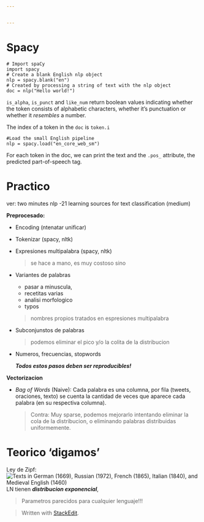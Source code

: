```yaml
---


---
```


<h1 id="spacy">Spacy</h1>
<pre class=" language-python"><code class="prism  language-python"><span class="token comment"># Import spaCy</span>
<span class="token keyword">import</span> spacy
<span class="token comment"># Create a blank English nlp object</span>
nlp <span class="token operator">=</span> spacy<span class="token punctuation">.</span>blank<span class="token punctuation">(</span><span class="token string">"en"</span><span class="token punctuation">)</span>
<span class="token comment"># Created by processing a string of text with the nlp object </span>
doc <span class="token operator">=</span> nlp<span class="token punctuation">(</span><span class="token string">"Hello world!"</span><span class="token punctuation">)</span>
</code></pre>
<p><code>is_alpha</code>, <code>is_punct</code> and <code>like_num</code> return boolean values indicating whether the token consists of alphabetic characters, whether it’s punctuation or whether it <em>resembles</em> a number.</p>
<p>The index of a token in the <code>doc</code> is <code>token.i</code></p>
<pre class=" language-python"><code class="prism  language-python"><span class="token comment">#Load the small English pipeline </span>
nlp <span class="token operator">=</span> spacy<span class="token punctuation">.</span>load<span class="token punctuation">(</span><span class="token string">"en_core_web_sm"</span><span class="token punctuation">)</span>
</code></pre>
<p>For each token in the doc, we can print the text and the <code>.pos_</code> attribute, the predicted part-of-speech tag.</p>
<h1 id="practico">Practico</h1>
<p>ver: two minutes nlp -21 learning sources for text classification (medium)</p>
<p><strong>Preprocesado:</strong></p>
<ul>
<li>
<p>Encoding (ntenatar unificar)</p>
</li>
<li>
<p>Tokenizar (spacy, nltk)</p>
</li>
<li>
<p>Expresiones multipalabra (spacy, nltk)</p>
<blockquote>
<p>se hace a mano, es muy costoso sino</p>
</blockquote>
</li>
<li>
<p>Variantes de palabras</p>
<ul>
<li>pasar a minuscula,</li>
<li>recetitas varias</li>
<li>analisi morfologico</li>
<li>typos</li>
</ul>
<blockquote>
<p>nombres propios tratados en espresiones multipalabra</p>
</blockquote>
</li>
<li>
<p>Subconjunstos de palabras</p>
<blockquote>
<p>podemos eliminar el pico y/o la colita de la distribucion</p>
</blockquote>
</li>
<li>
<p>Numeros, frecuencias, stopwords</p>
<p><em><strong>Todos estos pasos deben ser reproducibles!</strong></em></p>
</li>
</ul>
<p><strong>Vectorizacion</strong></p>
<ul>
<li><em>Bag of Words</em> (Naive): Cada palabra es una columna, por fila (tweets, oraciones, texto) se cuenta la cantidad de veces que aparece cada palabra (en su respectiva columna).
<blockquote>
<p>Contra: Muy sparse, podemos mejorarlo intentando eliminar la cola de la distribucion,  o eliminando palabras distribuidas uniformemente.</p>
</blockquote>
</li>
</ul>
<h1 id="teorico-digamos">Teorico ‘digamos’</h1>
<p>Ley de Zipf:<br>
<img src="https://upload.wikimedia.org/wikipedia/commons/thumb/e/e6/Zipf-euro-4_German%2C_Russian%2C_French%2C_Italian%2C_Medieval_English.svg/800px-Zipf-euro-4_German%2C_Russian%2C_French%2C_Italian%2C_Medieval_English.svg.png" alt="Texts in German (1669), Russian (1972), French (1865), Italian (1840), and Medieval English (1460)"><br>
LN tienen <em><strong>distribucion exponencial</strong></em>,</p>
<blockquote>
<p>Parametros parecidos para cualquier lenguaje!!!</p>
</blockquote>
<blockquote>
<p>Written with <a href="https://stackedit.io/">StackEdit</a>.</p>
</blockquote>

